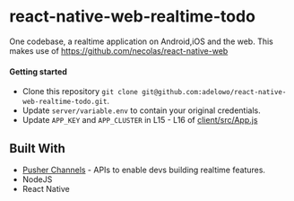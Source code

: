 # react-native-web-realtime-todo

One codebase, a realtime application on Android,iOS and the web. This makes use of https://github.com/necolas/react-native-web

#### Getting started

- Clone this repository `git clone git@github.com:adelowo/react-native-web-realtime-todo.git`.
- Update `server/variable.env` to contain your original credentials.
- Update `APP_KEY` and `APP_CLUSTER` in L15 - L16 of [client/src/App.js](https://github.com/adelowo/react-native-web-realtime-todo/blob/d16797b3ab64e2e5d75f69239e1fc500a4c50453/client/src/App.js#L15-L16)

## Built With

- [Pusher Channels](https://pusher.com/channels) - APIs to enable devs building realtime features.
- NodeJS
- React Native
